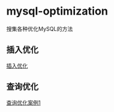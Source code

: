 # mysql-optimization
搜集各种优化MySQL的方法

## 插入优化
[插入优化](INSERT_OPT.md)

## 查询优化

[查询优化案例1](SELECT_OPT_EXAMPLE_001.md)
